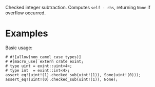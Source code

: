 Checked integer subtraction. Computes `self - rhs`,
returning `None` if overflow occurred.

# Examples

Basic usage:

```
# #![allow(non_camel_case_types)]
# #[macro_use] extern crate exint;
# type uint = exint::uint<4>;
# type int  = exint::int<4>;
assert_eq!(uint!(1).checked_sub(uint!(1)), Some(uint!(0)));
assert_eq!(uint!(0).checked_sub(uint!(1)), None);
```
